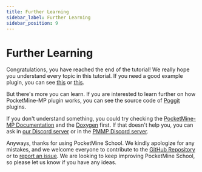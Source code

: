 ```yaml
---
title: Further Learning
sidebar_label: Further Learning
sidebar_position: 9
---
```

# Further Learning

Congratulations, you have reached the end of the tutorial! We really hope you understand every topic in this tutorial. If you need a good example plugin, you can see [this](https://github.com/pmmp/ExamplePlugin) or [this](https://github.com/KygekTeam/KygekExamplePlugin).

But there's more you can learn. If you are interested to learn further on how PocketMine-MP plugin works, you can see the source code of [Poggit](https://poggit.pmmp.io) plugins.

If you don't understand something, you could try checking the [PocketMine-MP Documentation](https://doc.pmmp.io/en/rtfd/) and the [Doxygen](https://apidoc.pmmp.io/) first. If that doesn't help you, you can ask in [our Discord server](https://discord.gg/5e7PFEXgF3) or in the [PMMP Discord server](https://discord.gg/bmSAZBG).

Anyways, thanks for using PocketMine School. We kindly apologize for any mistakes, and we welcome everyone to contribute to the [GitHub Repository](https://github.com/PocketMine-School/Pocketmine-School) or to [report an issue](https://github.com/PocketMine-School/Pocketmine-School/issues). We are looking to keep improving PocketMine School, so please let us know if you have any ideas.
